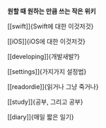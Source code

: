 
**원할 때 원하는 만큼 쓰는 작은 위키**

[[swift]]{Swift에 대한 이것저것}

[[iOS]]{iOS에 대한 이것저것}

[[developing]]{개발새발?}

[[settings]]{가지가지 설정법}

[[readordie]]{읽거나 그냥 죽거나}

[[study]]{공부, 그리고 공부}

[[diary]]{매일 짧은 일기}

